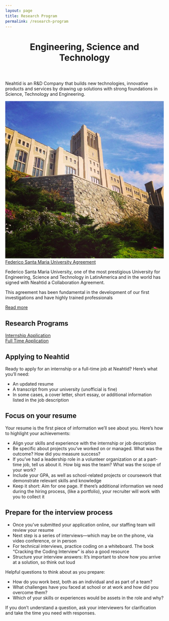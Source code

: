 ```yaml
---
layout: page
title: Research Program
permalink: /research-program
---
```

<!-- first section -->
<header class="headblock research-1">
	<h1>Engineering, Science and Technology</h1>
</header>
<section class="research-2">
	<div class="container">
		<div class="row">
			<div class="col-12 col-md-6">
				<p class="centered">Neahtid is an R&D Company that builds new technologies, innovative products and services by drawing up solutions with strong foundations in Science, Technology and Engineering.</p>
				<div class="research-3">
					<div class="row">
						<div class="col-12 col-md-4 flex-container">
							<img src="assets/img/neahtid-photo-992102.png" alt="Federico Santa Maria University">
						</div>
						<div class="col-12 col-md-8 mt-3 centered">
							<a class="ha" href="http://www.noticias.usm.cl/2017/08/07/acuerdo-entre-la-usm-y-empresa-neahtid-permitira-que-alumnos-desarrollen-tecnologias-inalambricas/" target="_blank">Federico Santa Maria University Agreement</a>
							<p>Federico Santa Maria University, one of the most prestigious University for Engineering, Science and Technology in LatinAmerica and in the world has signed with Neahtid a Collaboration Agreement.</p>
							<p>This agreement has been fundamental in the development of our first investigations and have highly trained professionals</p>
							<div class="research-readmore"><a href="http://www.noticias.usm.cl/2017/08/07/acuerdo-entre-la-usm-y-empresa-neahtid-permitira-que-alumnos-desarrollen-tecnologias-inalambricas/" target="_blnk">Read more</a></div>
						</div>
					</div>
				</div>
			</div>
			<div class="col-12 col-md-6 mt-3">
				<div class="contact-badge research">
					<h2>Research Programs</h2>
				</div>
				<div class="flex-btn-container container">
					<div class="row">
						<div class="col-12 col-md-6 centered mt-1 mb-1">
							<a class="btn btn-success" href="https://goo.gl/forms/KymqcRJKFebiGfaJ3" target="_blank">Internship Application</a>
						</div>
						<div class="col-12 col-md-6 centered mt-1 mb-1">
							<a class="btn btn-info" href="https://goo.gl/forms/wJCzyBT6n0PDMShl1" target="_blank">Full Time Application</a>
						</div>
					</div>
				</div>
				<div class="container">
					<h1>Applying to Neahtid</h1>
					<p>Ready to apply for an internship or a full-time job at Neahtid? Here’s what you’ll need:</p>
					<ul>
						<li>An updated resume</li>
						<li>A transcript from your university (unofficial is fine)</li>
						<li>In some cases, a cover letter, short essay, or additional information listed in the job description</li>
					</ul>
					<h2>Focus on your resume</h2>
					<p>Your resume is the first piece of information we’ll see about you. Here’s how to highlight your achievements:</p>
					<ul>
						<li>Align your skills and experience with the internship or job description</li>
						<li>Be specific about projects you’ve worked on or managed. What was the outcome? How did you measure success?</li>
						<li>If you’ve had a leadership role in a volunteer organization or at a part-time job, tell us about it. How big was the team? What was the scope of your work?</li>
						<li>Include your GPA, as well as school-related projects or coursework that demonstrate relevant skills and knowledge</li>
						<li>Keep it short: Aim for one page. If there’s additional information we need during the hiring process, (like a portfolio), your recruiter will work with you to collect it</li>
					</ul>
					<h2>Prepare for the interview process</h2>
					<ul>
						<li>Once you’ve submitted your application online, our staffing team will review your resume</li>
						<li>Next step is a series of interviews—which may be on the phone, via video conference, or in person</li>
						<li>For technical interviews, practice coding on a whiteboard. The book “Cracking the Coding Interview” is also a good resource</li>
						<li>Structure your interview answers: It’s important to show how you arrive at a solution, so think out loud</li>
					</ul>
					<p>Helpful questions to think about as you prepare:</p>
					<ul>
						<li>How do you work best, both as an individual and as part of a team?</li>
						<li>What challenges have you faced at school or at work and how did you overcome them?</li>
						<li>Which of your skills or experiences would be assets in the role and why?</li>
					</ul>
					<p>If you don’t understand a question, ask your interviewers for clarification and take the time you need with responses.</p>
				</div>
			</div>
		</div>
	</div>
</section>